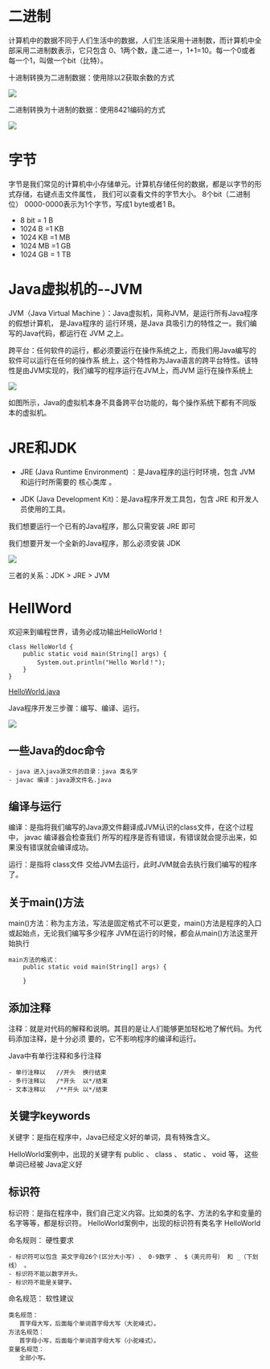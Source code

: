
# 二进制

计算机中的数据不同于人们生活中的数据，人们生活采用十进制数，而计算机中全部采用二进制数表示，它只包含 0、1两个数，逢二进一，1+1=10。每一个0或者每一个1，叫做一个bit（比特）。

十进制转换为二进制数据：使用除以2获取余数的方式

![](img/十进制转换为二进制.png)


二进制转换为十进制的数据：使用8421编码的方式

![](img/二进制转换为十进制.png)

# 字节

字节是我们常见的计算机中小存储单元。计算机存储任何的数据，都是以字节的形式存储，右键点击文件属性， 我们可以查看文件的字节大小。
8个bit（二进制位） 0000-0000表示为1个字节，写成1 byte或者1 B。 

- 8 bit = 1 B 
- 1024 B =1 KB 
- 1024 KB =1 MB 
- 1024 MB =1 GB 
- 1024 GB = 1 TB 

# Java虚拟机的--JVM

JVM（Java Virtual Machine ）：Java虚拟机，简称JVM，是运行所有Java程序的假想计算机，
是Java程序的 运行环境，是Java 具吸引力的特性之一。我们编写的Java代码，都运行在 JVM 之上。 

跨平台：任何软件的运行，都必须要运行在操作系统之上，而我们用Java编写的软件可以运行在任何的操作系 
统上，这个特性称为Java语言的跨平台特性。该特性是由JVM实现的，我们编写的程序运行在JVM上，而JVM 运行在操作系统上

![](img/Java跨平台.png)

如图所示，Java的虚拟机本身不具备跨平台功能的，每个操作系统下都有不同版本的虚拟机。 

# JRE和JDK

- JRE  (Java Runtime Environment) ：是Java程序的运行时环境，包含 JVM 和运行时所需要的 核心类库 。 

- JDK  (Java Development Kit)：是Java程序开发工具包，包含 JRE 和开发人员使用的工具。

我们想要运行一个已有的Java程序，那么只需安装 JRE 即可
 
我们想要开发一个全新的Java程序，那么必须安装 JDK 

![](img/JDK体系结构.png)

三者的关系：JDK > JRE > JVM

# HellWord

欢迎来到编程世界，请务必成功输出HelloWorld！

	class HelloWorld {
		public static void main(String[] args) {
			System.out.println("Hello World！");
		}
	}

[HelloWorld.java](java/HelloWorld.java)

Java程序开发三步骤：编写、编译、运行。

![](img/Java程序三步走.png)

## 一些Java的doc命令

	- java 进入java源文件的目录：java 类名字
	- javac 编译：java源文件名.java

## 编译与运行

编译：是指将我们编写的Java源文件翻译成JVM认识的class文件，在这个过程中， javac 编译器会检查我们 所写的程序是否有错误，有错误就会提示出来，如果没有错误就会编译成功。 

运行：是指将 class文件 交给JVM去运行，此时JVM就会去执行我们编写的程序了。 

## 关于main()方法
	
main()方法：称为主方法，写法是固定格式不可以更变，main()方法是程序的入口或起始点，无论我们编写多少程序
JVM在运行的时候，都会从main()方法这里开始执行
	
	main方法的格式：
		public static void main(String[] args) {
		
		}

## 添加注释

注释：就是对代码的解释和说明。其目的是让人们能够更加轻松地了解代码。为代码添加注释，是十分必须 要的，它不影响程序的编译和运行。 

Java中有单行注释和多行注释 

	- 单行注释以   //开头  换行结束 
	- 多行注释以   /*开头  以*/结束
	- 文本注释以   /**开头 以*/结束

## 关键字keywords
	
关键字：是指在程序中，Java已经定义好的单词，具有特殊含义。 

HelloWorld案例中，出现的关键字有 public 、 class 、 static 、  void  等，
这些单词已经被 Java定义好

## 标识符

标识符：是指在程序中，我们自己定义内容。比如类的名字、方法的名字和变量的名字等等，都是标识符。 
HelloWorld案例中，出现的标识符有类名字 HelloWorld 

命名规则： 硬性要求 

	- 标识符可以包含 英文字母26个(区分大小写) 、 0-9数字 、 $（美元符号） 和 _（下划线） 。 
	- 标识符不能以数字开头。 
	- 标识符不能是关键字。 
	
命名规范： 软性建议 

	类名规范：
	   首字母大写，后面每个单词首字母大写（大驼峰式）。 
	方法名规范： 
	   首字母小写，后面每个单词首字母大写（小驼峰式）。 
	变量名规范：
	   全部小写。 
